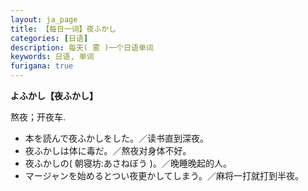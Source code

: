 ```yaml
---
layout: ja_page
title: 【每日一词】夜ふかし
categories: [日语]
description: 每天( 雾 )一个日语单词
keywords: 日语, 单词
furigana: true
---
```


**よふかし【夜ふかし】**

熬夜；开夜车.

*   本を読んで夜ふかしをした。／读书直到深夜。
*   夜ふかしは体に毒だ。／熬夜对身体不好。
*   夜ふかしの( 朝寝坊:あさねぼう )。／晚睡晚起的人。
*   マージャンを始めるとつい夜更かしてしまう。／麻将一打就打到半夜。